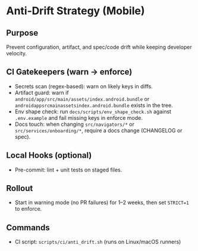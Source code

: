 # Anti‑Drift Strategy (Mobile)

## Purpose
Prevent configuration, artifact, and spec/code drift while keeping developer velocity.

## CI Gatekeepers (warn → enforce)
- Secrets scan (regex-based): warn on likely keys in diffs.
- Artifact guard: warn if `android/app/src/main/assets/index.android.bundle` or `androidappsrcmainassetsindex.android.bundle` exists in the tree.
- Env shape check: run `docs/scripts/env_shape_check.sh` against `.env.example` and fail missing keys in enforce mode.
- Docs touch: when changing `src/navigators/*` or `src/services/onboarding/*`, require a docs change (CHANGELOG or spec).

## Local Hooks (optional)
- Pre-commit: lint + unit tests on staged files.

## Rollout
- Start in warning mode (no PR failures) for 1–2 weeks, then set `STRICT=1` to enforce.

## Commands
- CI script: `scripts/ci/anti_drift.sh` (runs on Linux/macOS runners)

